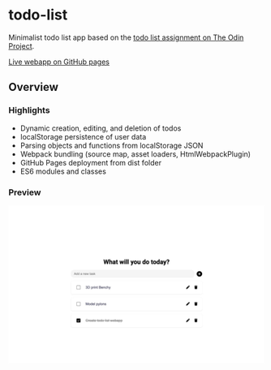 # todo-list

Minimalist todo list app based on the [todo list assignment on The Odin Project](https://www.theodinproject.com/lessons/node-path-javascript-todo-list).

[Live webapp on GitHub pages](https://imkevinchu.github.io/todo-list/)

## Overview

### Highlights

- Dynamic creation, editing, and deletion of todos
- localStorage persistence of user data
- Parsing objects and functions from localStorage JSON
- Webpack bundling (source map, asset loaders, HtmlWebpackPlugin)
- GitHub Pages deployment from dist folder
- ES6 modules and classes

### Preview

![](./preview.jpg)

